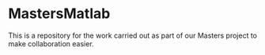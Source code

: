 # MastersMatlab

This is a repository for the work carried out as part of our Masters project to make collaboration easier.

